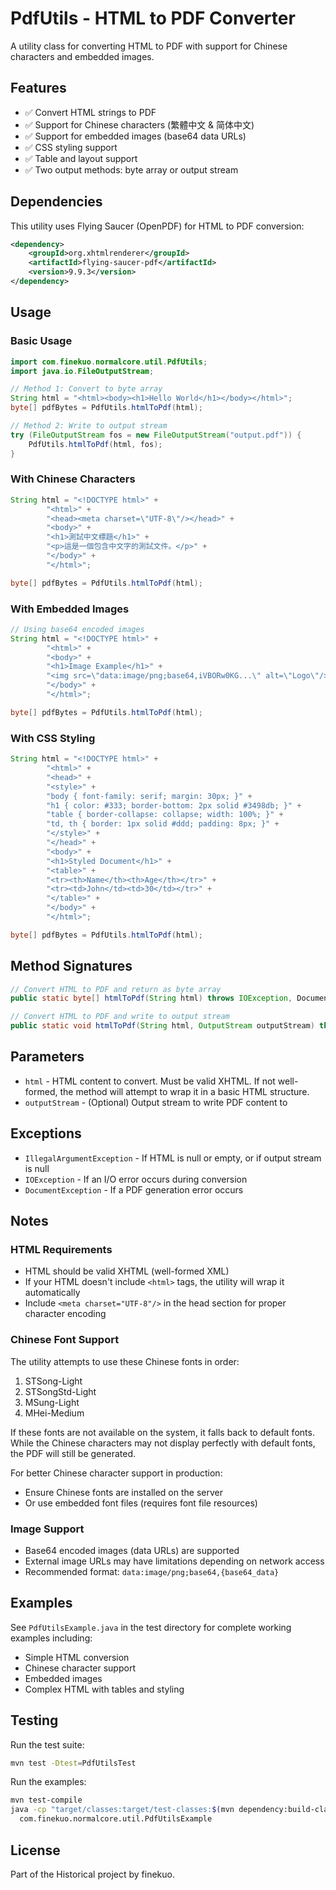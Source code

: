 # PdfUtils - HTML to PDF Converter

A utility class for converting HTML to PDF with support for Chinese characters and embedded images.

## Features

- ✅ Convert HTML strings to PDF
- ✅ Support for Chinese characters (繁體中文 & 简体中文)
- ✅ Support for embedded images (base64 data URLs)
- ✅ CSS styling support
- ✅ Table and layout support
- ✅ Two output methods: byte array or output stream

## Dependencies

This utility uses Flying Saucer (OpenPDF) for HTML to PDF conversion:

```xml
<dependency>
    <groupId>org.xhtmlrenderer</groupId>
    <artifactId>flying-saucer-pdf</artifactId>
    <version>9.9.3</version>
</dependency>
```

## Usage

### Basic Usage

```java
import com.finekuo.normalcore.util.PdfUtils;
import java.io.FileOutputStream;

// Method 1: Convert to byte array
String html = "<html><body><h1>Hello World</h1></body></html>";
byte[] pdfBytes = PdfUtils.htmlToPdf(html);

// Method 2: Write to output stream
try (FileOutputStream fos = new FileOutputStream("output.pdf")) {
    PdfUtils.htmlToPdf(html, fos);
}
```

### With Chinese Characters

```java
String html = "<!DOCTYPE html>" +
        "<html>" +
        "<head><meta charset=\"UTF-8\"/></head>" +
        "<body>" +
        "<h1>測試中文標題</h1>" +
        "<p>這是一個包含中文字的測試文件。</p>" +
        "</body>" +
        "</html>";

byte[] pdfBytes = PdfUtils.htmlToPdf(html);
```

### With Embedded Images

```java
// Using base64 encoded images
String html = "<!DOCTYPE html>" +
        "<html>" +
        "<body>" +
        "<h1>Image Example</h1>" +
        "<img src=\"data:image/png;base64,iVBORw0KG...\" alt=\"Logo\"/>" +
        "</body>" +
        "</html>";

byte[] pdfBytes = PdfUtils.htmlToPdf(html);
```

### With CSS Styling

```java
String html = "<!DOCTYPE html>" +
        "<html>" +
        "<head>" +
        "<style>" +
        "body { font-family: serif; margin: 30px; }" +
        "h1 { color: #333; border-bottom: 2px solid #3498db; }" +
        "table { border-collapse: collapse; width: 100%; }" +
        "td, th { border: 1px solid #ddd; padding: 8px; }" +
        "</style>" +
        "</head>" +
        "<body>" +
        "<h1>Styled Document</h1>" +
        "<table>" +
        "<tr><th>Name</th><th>Age</th></tr>" +
        "<tr><td>John</td><td>30</td></tr>" +
        "</table>" +
        "</body>" +
        "</html>";

byte[] pdfBytes = PdfUtils.htmlToPdf(html);
```

## Method Signatures

```java
// Convert HTML to PDF and return as byte array
public static byte[] htmlToPdf(String html) throws IOException, DocumentException

// Convert HTML to PDF and write to output stream
public static void htmlToPdf(String html, OutputStream outputStream) throws IOException, DocumentException
```

## Parameters

- `html` - HTML content to convert. Must be valid XHTML. If not well-formed, the method will attempt to wrap it in a basic HTML structure.
- `outputStream` - (Optional) Output stream to write PDF content to

## Exceptions

- `IllegalArgumentException` - If HTML is null or empty, or if output stream is null
- `IOException` - If an I/O error occurs during conversion
- `DocumentException` - If a PDF generation error occurs

## Notes

### HTML Requirements

- HTML should be valid XHTML (well-formed XML)
- If your HTML doesn't include `<html>` tags, the utility will wrap it automatically
- Include `<meta charset="UTF-8"/>` in the head section for proper character encoding

### Chinese Font Support

The utility attempts to use these Chinese fonts in order:
1. STSong-Light
2. STSongStd-Light
3. MSung-Light
4. MHei-Medium

If these fonts are not available on the system, it falls back to default fonts. While the Chinese characters may not display perfectly with default fonts, the PDF will still be generated.

For better Chinese character support in production:
- Ensure Chinese fonts are installed on the server
- Or use embedded font files (requires font file resources)

### Image Support

- Base64 encoded images (data URLs) are supported
- External image URLs may have limitations depending on network access
- Recommended format: `data:image/png;base64,{base64_data}`

## Examples

See `PdfUtilsExample.java` in the test directory for complete working examples including:
- Simple HTML conversion
- Chinese character support
- Embedded images
- Complex HTML with tables and styling

## Testing

Run the test suite:
```bash
mvn test -Dtest=PdfUtilsTest
```

Run the examples:
```bash
mvn test-compile
java -cp "target/classes:target/test-classes:$(mvn dependency:build-classpath -q)" \
  com.finekuo.normalcore.util.PdfUtilsExample
```

## License

Part of the Historical project by finekuo.
